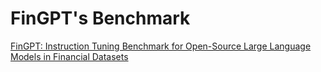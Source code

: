 # FinGPT's Benchmark

[FinGPT: Instruction Tuning Benchmark for Open-Source Large Language Models in Financial Datasets
](https://arxiv.org/abs/2310.04793)


